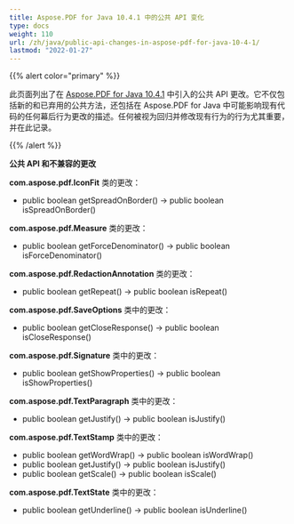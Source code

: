 ```yaml
---  
title: Aspose.PDF for Java 10.4.1 中的公共 API 变化  
type: docs  
weight: 110  
url: /zh/java/public-api-changes-in-aspose-pdf-for-java-10-4-1/  
lastmod: "2022-01-27"  
---  
```


{{% alert color="primary" %}}  

此页面列出了在 [Aspose.PDF for Java 10.4.1](http://www.aspose.com/community/files/72/java-components/aspose.pdf-for-java/entry641525.aspx) 中引入的公共 API 更改。它不仅包括新的和已弃用的公共方法，还包括在 Aspose.PDF for Java 中可能影响现有代码的任何幕后行为更改的描述。任何被视为回归并修改现有行为的行为尤其重要，并在此记录。  

{{% /alert %}}  

**公共 API 和不兼容的更改**  

**com.aspose.pdf.IconFit** 类的更改：

- public boolean getSpreadOnBorder() -> public boolean isSpreadOnBorder() 

**com.aspose.pdf.Measure** 类的更改：

- public boolean getForceDenominator() -> public boolean isForceDenominator()  

**com.aspose.pdf.RedactionAnnotation** 类的更改：

- public boolean getRepeat() -> public boolean isRepeat()

**com.aspose.pdf.SaveOptions** 类中的更改：

- public boolean getCloseResponse() -> public boolean isCloseResponse()

**com.aspose.pdf.Signature** 类中的更改：

- public boolean getShowProperties() -> public boolean isShowProperties()

**com.aspose.pdf.TextParagraph** 类中的更改：

- public boolean getJustify() -> public boolean isJustify()

**com.aspose.pdf.TextStamp** 类中的更改：

- public boolean getWordWrap() -> public boolean isWordWrap()
- public boolean getJustify() -> public boolean isJustify()
- public boolean getScale() -> public boolean isScale()

**com.aspose.pdf.TextState** 类中的更改：

- public boolean getUnderline() -> public boolean isUnderline()